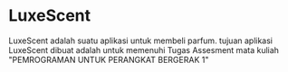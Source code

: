 # LuxeScent
LuxeScent adalah suatu aplikasi untuk membeli parfum. tujuan aplikasi LuxeScent dibuat adalah untuk memenuhi Tugas Assesment mata kuliah "PEMROGRAMAN UNTUK PERANGKAT BERGERAK 1" 

